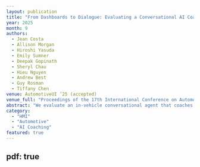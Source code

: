 ```yaml
---
layout: publication
title: "From Dashboards to Dialogue: Evaluating a Conversational AI Coach for Performance Driving Skill Development"
year: 2025
month: 9
authors:
  - Jean Costa
  - Allison Morgan
  - Hiroshi Yasuda
  - Emily Sumner
  - Deepak Gopinath
  - Sheryl Chau
  - Hieu Nguyen
  - Andrew Best
  - Guy Rosman
  - Tiffany Chen
venue: AutomotiveUI ’25 (accepted)
venue_full: "Proceedings of the 17th International Conference on Automotive User Interfaces and Interactive Vehicular Applications, 2025"
abstract: "We evaluate an in-vehicle conversational agent that coaches performance driving. Through mixed-methods studies, we compare dialog-based coaching against dashboard-style feedback and report impacts on skill acquisition, workload, and user trust."
category:
  - "HMI"
  - "Automotive"
  - "AI Coaching"
featured: true
---
```


pdf: true
---
